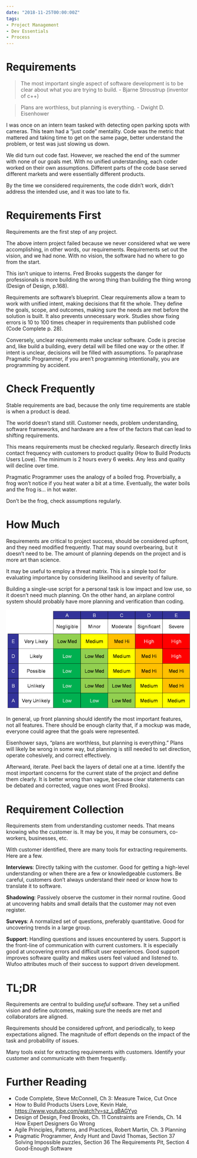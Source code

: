 ```yaml
---
date: "2018-11-25T00:00:00Z"
tags:
- Project Management
- Dev Essentials
- Process
---
```


# Requirements

> The most important single aspect of software development is to be clear
> about what you are trying to build. - Bjarne Stroustrup (inventor of c++)

> Plans are worthless, but planning is everything. - Dwight D. Eisenhower

<!--more-->

I was once on an intern team tasked with detecting open parking spots with cameras. This team had a “just code” mentality. Code was the metric that mattered and taking time to get on the same page, better understand the problem, or test was just slowing us down.

We did turn out code fast. However, we reached the end of the summer with none of our goals met. With no unified understanding, each coder worked on their own assumptions. Different parts of the code base served different markets and were essentially different products.

By the time we considered requirements, the code didn’t work, didn’t address the intended use, and it was too late to fix.

Requirements First
==================

Requirements are the first step of any project.

The above intern project failed because we never considered what we were accomplishing, in other words, our requirements. Requirements set out the vision, and we had none. With no vision, the software had no where to go from the start.

This isn’t unique to interns. Fred Brooks suggests the danger for professionals is more building the wrong thing than building the thing wrong (Design of Design, p.168).

Requirements are software’s blueprint. Clear requirements allow a team to work with unified intent, making decisions that fit the whole. They define the goals, scope, and outcomes, making sure the needs are met before the solution is built. It also prevents unnecessary work. Studies show fixing errors is 10 to 100 times cheaper in requirements than published code (Code Complete p. 28).

Conversely, unclear requirements make unclear software. Code is precise and, like build a building, every detail will be filled one way or the other. If intent is unclear, decisions will be filled with assumptions. To paraphrase Pragmatic Programmer, if you aren’t programming intentionally, you are programming by accident.

Check Frequently
=================

Stable requirements are bad, because the only time requirements are stable is when a product is dead.

The world doesn’t stand still. Customer needs, problem understanding, software frameworks, and hardware are a few of the factors that can lead to shifting requirements.

This means requirements must be checked regularly. Research directly links contact frequency with customers to product quality (How to Build Products Users Love). The minimum is 2 hours every 6 weeks. Any less and quality will decline over time.

Pragmatic Programmer uses the analogy of a boiled frog. Proverbially, a frog won’t notice if you heat water a bit at a time. Eventually, the water boils and the frog is… in hot water.

Don’t be the frog, check assumptions regularly.

How Much
========

Requirements are critical to project success, should be considered upfront, and they need modified frequently. That may sound overbearing, but it doesn’t need to be. The amount of planning depends on the project and is more art than science.

It may be useful to employ a threat matrix. This is a simple tool for evaluating importance by considering likelihood and severity of failure.

Building a single-use script for a personal task is low impact and low use, so it doesn’t need much planning. On the other hand, an airplane control system should probably have more planning and verification than coding.

![See the source image](../../../static/post-media/threat-matrix.png)

In general, up front planning should identify the most important features, not all features. There should be enough clarity that, if a mockup was made, everyone could agree that the goals were represented.

Eisenhower says, “plans are worthless, but planning is everything.” Plans will likely be wrong in some way, but planning is still needed to set direction, operate cohesively, and correct effectively.

Afterward, iterate. Peel back the layers of detail one at a time. Identify the most important concerns for the current state of the project and define them clearly. It is better wrong than vague, because clear statements can be debated and corrected, vague ones wont (Fred Brooks).

Requirement Collection
======================

Requirements stem from understanding customer needs. That means knowing who the customer is. It may be you, it may be consumers, co-workers, businesses, etc.

With customer identified, there are many tools for extracting requirements. Here are a few.

**Interviews**: Directly talking with the customer. Good for getting a high-level understanding or when there are a few or knowledgeable customers. Be careful, customers don’t always understand their need or know how to translate it to software.

**Shadowing**: Passively observe the customer in their normal routine. Good at uncovering habits and small details that the customer may not even register. 

**Surveys**: A normalized set of questions, preferably quantitative. Good for uncovering trends in a large group.

**Support**: Handling questions and issues encountered by users. Support is the front-line of communication with current customers. It is especially good at uncovering errors and difficult user experiences. Good support improves software
quality and makes users feel valued and listened to. Wufoo attributes much of their success to support driven development.

TL;DR
=====

Requirements are central to building *useful* software. They set a unified vision and define outcomes, making sure the needs are met and collaborators are aligned.

Requirements should be considered upfront, and periodically, to keep expectations aligned. The magnitude of effort depends on the impact of the task and probability of issues.

Many tools exist for extracting requirements with customers. Identify your customer and communicate with them frequently.

Further Reading
===============

- Code Complete, Steve McConnell, Ch 3: Measure Twice, Cut Once
- How to Build Products Users Love, Kevin Hale, <https://www.youtube.com/watch?v=sz_LgBAGYyo>
- Design of Design, Fred Brooks, Ch. 11 Constraints are Friends, Ch. 14 How Expert Designers Go Wrong
- Agile Principles, Patterns, and Practices, Robert Martin, Ch. 3 Planning
- Pragmatic Programmer, Andy Hunt and David Thomas, Section 37 Solving Impossible puzzles, Section 36 The Requirements Pit, Section 4 Good-Enough Software
